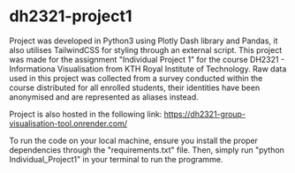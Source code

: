 # dh2321-project1

Project was developed in Python3 using Plotly Dash library and Pandas, it also utilises TailwindCSS for styling through an external script. This project was made for the assignment "Individual Project 1" for the course DH2321 - Informationa Visualisation from KTH Royal Institute of Technology. Raw data used in this project was collected from a survey conducted within the course distributed for all enrolled students, their identities have been anonymised and are represented as aliases instead.

Project is also hosted in the following link: https://dh2321-group-visualisation-tool.onrender.com/

To run the code on your local machine, ensure you install the proper dependencies through the "requirements.txt" file. Then, simply run "python Individual_Project1" in your terminal to run the programme.

